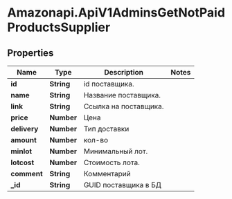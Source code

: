 # Amazonapi.ApiV1AdminsGetNotPaidProductsSupplier

## Properties

Name | Type | Description | Notes
------------ | ------------- | ------------- | -------------
**id** | **String** | id поставщика. | 
**name** | **String** | Название поставщика. | 
**link** | **String** | Ссылка на поставщика. | 
**price** | **Number** | Цена | 
**delivery** | **Number** | Тип доставки | 
**amount** | **Number** | кол-во | 
**minlot** | **Number** | Минимальный лот. | 
**lotcost** | **Number** | Стоимость лота. | 
**comment** | **String** | Комментарий | 
**_id** | **String** | GUID поставщика в БД | 


